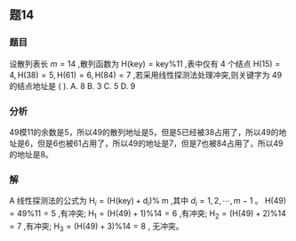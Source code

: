## 题14
### 题目
设散列表长 $m = {14}$ ,散列函数为 $\mathrm{H}( \mathrm{{key}})  = \mathrm{{key}}\% {11}$ ,表中仅有 4 个结点 $\mathrm{H}( {15})  = 4,\mathrm{H}( {38})  = 5,\mathrm{H}( {61})  = 6,\mathrm{H}( {84})  = 7$ ,若采用线性探测法处理冲突,则关键字为 49 的结点地址是 ( ).
A. 8 
B. 3 
C. 5 
D. 9
### 分析
49模11的余数是5，所以49的散列地址是5，但是5已经被38占用了，所以49的地址是6，但是6也被61占用了，所以49的地址是7，但是7也被84占用了，所以49的地址是8。
### 解
A
线性探测法的公式为 ${\mathrm{H}}_{i} = ( {\mathrm{H}( \mathrm{{key}})  + {\mathrm{d}}_{i}}) \% \mathrm{\;m}$ ,其中 ${d}_{i} = 1,2,\cdots ,m - 1$ 。 $\mathrm{H}( {49})  = {49}\% {11} = 5$ ,有冲突; 
${\mathrm{H}}_{1} = ( {\mathrm{H}( {49})  + 1}) \% {14} = 6$ ,有冲突; 
${\mathrm{H}}_{2} = ( {\mathrm{H}( {49})  + 2}) \% {14} = 7$ ,有冲突; 
${\mathrm{H}}_{3} = ( {\mathrm{H}( {49})  + 3}) \% {14} = 8$ , 无冲突。